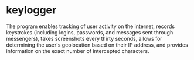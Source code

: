 # keylogger
The program enables tracking of user activity on the internet, records keystrokes (including logins, passwords, and messages sent through messengers), takes screenshots every thirty seconds, allows for determining the user's geolocation based on their IP address, and provides information on the exact number of intercepted characters.
